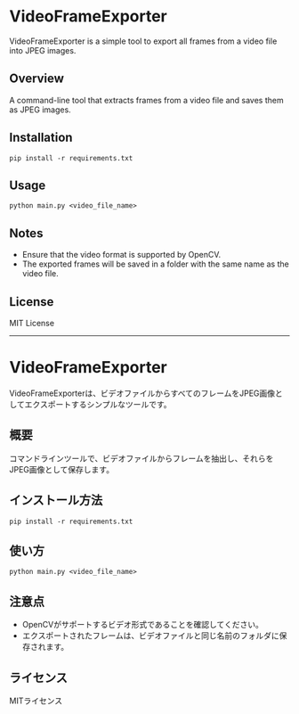 # VideoFrameExporter

VideoFrameExporter is a simple tool to export all frames from a video file into JPEG images.

## Overview
A command-line tool that extracts frames from a video file and saves them as JPEG images.

## Installation
```
pip install -r requirements.txt
```

## Usage
```
python main.py <video_file_name>
```

## Notes
- Ensure that the video format is supported by OpenCV.
- The exported frames will be saved in a folder with the same name as the video file.

## License
MIT License

---

# VideoFrameExporter

VideoFrameExporterは、ビデオファイルからすべてのフレームをJPEG画像としてエクスポートするシンプルなツールです。

## 概要
コマンドラインツールで、ビデオファイルからフレームを抽出し、それらをJPEG画像として保存します。

## インストール方法
```
pip install -r requirements.txt
```

## 使い方
```
python main.py <video_file_name>
```

## 注意点
- OpenCVがサポートするビデオ形式であることを確認してください。
- エクスポートされたフレームは、ビデオファイルと同じ名前のフォルダに保存されます。

## ライセンス
MITライセンス
